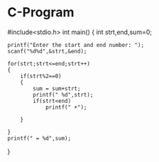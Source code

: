 # C-Program
#include<stdio.h>
int main()
{
    int strt,end,sum=0;

    printf("Enter the start and end number: ");
    scanf("%d%d",&strt,&end);

    for(strt;strt<=end;strt++)
    {
        if(strt%2==0)
        {
            sum = sum+strt;
            printf(" %d",strt);
            if(strt<end)
                printf(" +");

        }

    }
    printf(" = %d",sum);
}
